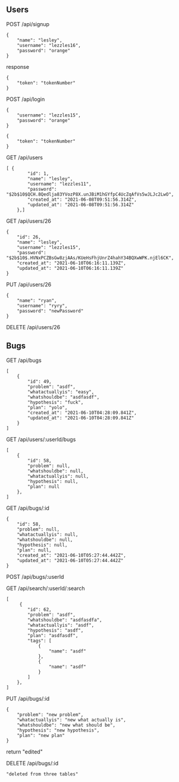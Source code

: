## Users

POST /api/signup

```
{
    "name": "lesley",
    "username": "lezzles16",
    "password": "orange"
}
```

response

```
{
    "token": "tokenNumber"
}
```

POST /api/login

```
{
    "username": "lezzles15",
    "password": "orange"
}

```

```
{
    "token": "tokenNumber"
}

```

GET /api/users

```
[ {
        "id": 1,
        "name": "lesley",
        "username": "lezzles11",
        "password": "$2b$10$QCH.8Qedlja83YVozP8X.unJBiM1hGYfpC4UcZqAfVs5wJLJc2LwO",
        "created_at": "2021-06-08T09:51:56.314Z",
        "updated_at": "2021-06-08T09:51:56.314Z"
    },]
```

GET /api/users/26

```
{
    "id": 26,
    "name": "lesley",
    "username": "lezzles15",
    "password": "$2b$10$.HVNxPCZBsGw8zjAAs/KUeHsFhjUnrZ4hahY34BQXwWPK.njEl6CK",
    "created_at": "2021-06-10T06:16:11.139Z",
    "updated_at": "2021-06-10T06:16:11.139Z"
}
```

PUT /api/users/26

```
{
    "name": "ryan",
    "username": "ryry",
    "password": "newPassword"
}

```

DELETE /api/users/26

## Bugs

GET /api/bugs

```
[
    {
        "id": 49,
        "problem": "asdf",
        "whatactuallyis": "easy",
        "whatshouldbe": "asdfasdf",
        "hypothesis": "fuck",
        "plan": "yolo",
        "created_at": "2021-06-10T04:28:09.841Z",
        "updated_at": "2021-06-10T04:28:09.841Z"
    }
]
```

GET /api/users/:userId/bugs

```
[
    {
        "id": 58,
        "problem": null,
        "whatshouldbe": null,
        "whatactuallyis": null,
        "hypothesis": null,
        "plan": null
    },
]
```

GET /api/bugs/:id

```
{
    "id": 58,
    "problem": null,
    "whatactuallyis": null,
    "whatshouldbe": null,
    "hypothesis": null,
    "plan": null,
    "created_at": "2021-06-10T05:27:44.442Z",
    "updated_at": "2021-06-10T05:27:44.442Z"
}
```

POST /api/bugs/:userId

GET /api/search/:userId/:search

```
[
     {
        "id": 62,
        "problem": "asdf",
        "whatshouldbe": "asdfasdfa",
        "whatactuallyis": "asdf",
        "hypothesis": "asdf",
        "plan": "asdfasdf",
        "tags": [
            {
                "name": "asdf"
            },
            {
                "name": "asdf"
            }
        ]
    },
]
```

PUT /api/bugs/:id

```
{
    "problem": "new problem",
    "whatactuallyis": "new what actually is",
    "whatshouldbe": "new what should be",
    "hypothesis": "new hypothesis",
    "plan": "new plan"
}
```

return "edited"

DELETE /api/bugs/:id

```
"deleted from three tables"
```
